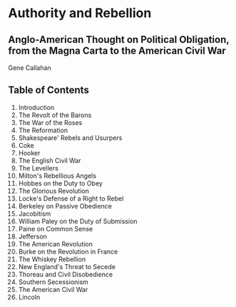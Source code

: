 # Authority and Rebellion
## Anglo-American Thought on Political Obligation, from the Magna Carta to the American Civil War

Gene Callahan

## Table of Contents

1. Introduction
1. The Revolt of the Barons
1. The War of the Roses
1. The Reformation
1. Shakespeare' Rebels and Usurpers
1. Coke
1. Hooker
1. The English Civil War
1. The Levellers
1. Milton's Rebellious Angels
1. Hobbes on the Duty to Obey
1. The Glorious Revolution
1. Locke's Defense of a Right to Rebel
1. Berkeley on Passive Obedience
1. Jacobitism
1. William Paley on the Duty of Submission
1. Paine on Common Sense
1. Jefferson
1. The American Revolution
1. Burke on the Revolution in France
1. The Whiskey Rebellion
1. New England's Threat to Secede
1. Thoreau and Civil Disobedience
1. Southern Secessionism
1. The American Civil War
1. Lincoln
